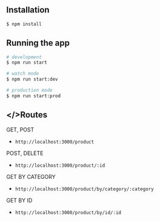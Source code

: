 
## Installation

```bash
$ npm install
```

## Running the app

```bash
# development
$ npm run start

# watch mode
$ npm run start:dev

# production mode
$ npm run start:prod
```
## </>Routes

GET, POST

- `http://localhost:3000/product`

POST, DELETE

- `http://localhost:3000/product/:id`

GET BY CATEGORY

- `http://localhost:3000/product/by/category/:category`

GET BY ID

- `http://localhost:3000/product/by/id/:id`